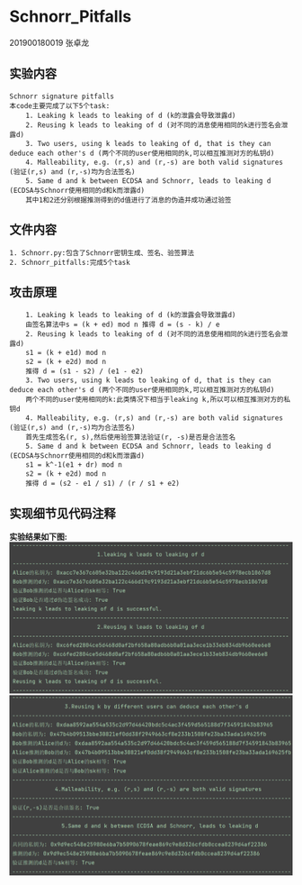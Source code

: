 # Schnorr_Pitfalls

201900180019 张卓龙

## 实验内容
    Schnorr signature pitfalls
    本code主要完成了以下5个task:        
        1. Leaking k leads to leaking of d (k的泄露会导致泄露d)     
        2. Reusing k leads to leaking of d (对不同的消息使用相同的k进行签名会泄露d)   
        3. Two users, using k leads to leaking of d, that is they can deduce each other's d (两个不同的user使用相同的k,可以相互推测对方的私钥d)     
        4. Malleability, e.g. (r,s) and (r,-s) are both valid signatures (验证(r,s) and (r,-s)均为合法签名)       
        5. Same d and k between ECDSA and Schnorr, leads to leaking d (ECDSA与Schnorr使用相同的d和k而泄露d)    
        其中1和2还分别根据推测得到的d值进行了消息的伪造并成功通过验签      
    
## 文件内容      
    1. Schnorr.py:包含了Schnorr密钥生成、签名、验签算法      
    2. Schnorr_pitfalls:完成5个task


## 攻击原理         
        1. Leaking k leads to leaking of d (k的泄露会导致泄露d)    
        由签名算法中s = (k + ed) mod n 推得 d = (s - k) / e      
        2. Reusing k leads to leaking of d (对不同的消息使用相同的k进行签名会泄露d)
        s1 = (k + e1d) mod n    
        s2 = (k + e2d) mod n    
        推得 d = (s1 - s2) / (e1 - e2)                 
        3. Two users, using k leads to leaking of d, that is they can deduce each other's d (两个不同的user使用相同的k,可以相互推测对方的私钥d)    
        两个不同的user使用相同的k:此类情况下相当于leaking k,所以可以相互推测对方的私钥d                
        4. Malleability, e.g. (r,s) and (r,-s) are both valid signatures (验证(r,s) and (r,-s)均为合法签名)    
        首先生成签名(r, s),然后使用验签算法验证(r, -s)是否是合法签名     
        5. Same d and k between ECDSA and Schnorr, leads to leaking d (ECDSA与Schnorr使用相同的d和k而泄露d)       
        s1 = k^-1(e1 + dr) mod n      
        s2 = (k + e2d) mod n        
        推得 d = (s2 - e1 / s1) / (r / s1 + e2)      
    

## 实现细节见代码注释

**实验结果如下图:**
![攻击结果](https://github.com/Zhang-SDU/cst-project/blob/main/SM2/Schnorr_Pitfalls/result1.png)
![攻击结果](https://github.com/Zhang-SDU/cst-project/blob/main/SM2/Schnorr_Pitfalls/result2.png)
